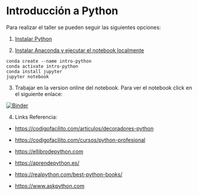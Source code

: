 # Introducción a Python

Para realizar el taller se pueden seguir las siguientes opciones:

1. [Instalar Python](https://www.python.org/downloads/)

2. [Instalar Anaconda y ejecutar el notebook localmente](https://docs.conda.io/projects/conda/en/latest/user-guide/install/)
```
conda create --name intro-python
conda activate intro-python
conda install jupyter
jupyter notebook
```

3. Trabajar en la version online del notebook. Para ver el notebook click en el siguiente enlace:

[![Binder](https://mybinder.org/badge_logo.svg)](https://mybinder.org/v2/gh/carogomezt/IntroduccionPython/master?filepath=Introduccion_Python.ipynb)

4. Links Referencia:
  - https://codigofacilito.com/articulos/decoradores-python

  - https://codigofacilito.com/cursos/python-profesional

  - https://ellibrodepython.com

  - https://aprendepython.es/

  - https://realpython.com/best-python-books/

  - https://www.askpython.com
